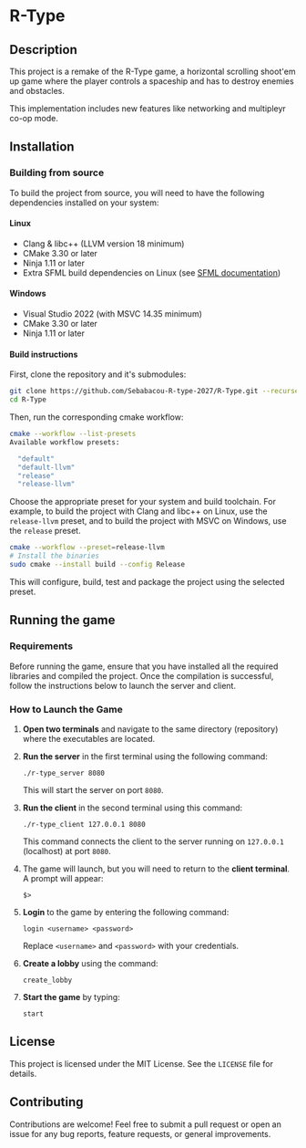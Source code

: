 # R-Type

## Description

This project is a remake of the R-Type game, a horizontal scrolling shoot'em up game where the player controls a spaceship and has to destroy enemies and obstacles.

This implementation includes new features like networking and multipleyr co-op mode.

## Installation

### Building from source

To build the project from source, you will need to have the following dependencies installed on your system:

#### Linux

- Clang & libc++ (LLVM version 18 minimum)
- CMake 3.30 or later
- Ninja 1.11 or later
- Extra SFML build dependencies on Linux (see [SFML documentation](https://www.sfml-dev.org/tutorials/2.6/compile-with-cmake.php#installing-dependencies))

#### Windows

- Visual Studio 2022 (with MSVC 14.35 minimum)
- CMake 3.30 or later
- Ninja 1.11 or later

#### Build instructions

First, clone the repository and it's submodules:

```bash
git clone https://github.com/Sebabacou-R-type-2027/R-Type.git --recurse-submodules
cd R-Type
```

Then, run the corresponding cmake workflow:

```bash
cmake --workflow --list-presets
Available workflow presets:

  "default"
  "default-llvm"
  "release"
  "release-llvm"
```

Choose the appropriate preset for your system and build toolchain.
For example, to build the project with Clang and libc++ on Linux, use the `release-llvm` preset,
and to build the project with MSVC on Windows, use the `release` preset.

```bash
cmake --workflow --preset=release-llvm
# Install the binaries
sudo cmake --install build --config Release
```

This will configure, build, test and package the project using the selected preset.

## Running the game

### Requirements

Before running the game, ensure that you have installed all the required libraries and compiled the project. Once the compilation is successful, follow the instructions below to launch the server and client.

### How to Launch the Game

1. **Open two terminals** and navigate to the same directory (repository) where the executables are located.

2. **Run the server** in the first terminal using the following command:

   `./r-type_server 8080`

   This will start the server on port `8080`.

3. **Run the client** in the second terminal using this command:

   `./r-type_client 127.0.0.1 8080`

   This command connects the client to the server running on `127.0.0.1` (localhost) at port `8080`.

4. The game will launch, but you will need to return to the **client terminal**. A prompt will appear:

   `$> `

5. **Login** to the game by entering the following command:

   `login <username> <password>`

   Replace `<username>` and `<password>` with your credentials.

6. **Create a lobby** using the command:

   `create_lobby`

7. **Start the game** by typing:

   `start`

## License

This project is licensed under the MIT License. See the `LICENSE` file for details.

## Contributing

Contributions are welcome! Feel free to submit a pull request or open an issue for any bug reports, feature requests, or general improvements.
